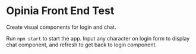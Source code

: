# Opinia Front End Test

Create visual components for login and chat.

Run `npm start` to start the app. Input any character on login form to display chat component, and refresh to get back to login component.
